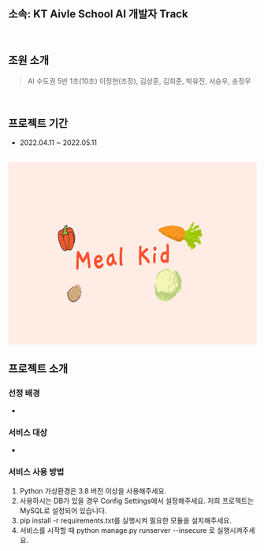 ## 소속: KT Aivle School AI 개발자 Track


<br/>

## 조원 소개
 > AI 수도권 5반 1조(10조)
 > 이정현(조장), 김상훈, 김희준, 박유진, 서승우, 송정우

<br/>

## 프로젝트 기간
 - 2022.04.11 ~ 2022.05.11


<br/>
<img src="static\images\logo.PNG"  width="700" height="370">

## 프로젝트 소개
### 선정 배경
 -

### 서비스 대상
 -


### 서비스 사용 방법
 1. Python 가상환경은 3.8 버전 이상을 사용해주세요.
 2. 사용하시는 DB가 있을 경우 Config Settings에서 설정해주세요. 저희 프로젝트는 MySQL로 설정되어 있습니다.
 3. pip install -r requirements.txt를 실행시켜 필요한 모듈을 설치해주세요.
 4. 서비스를 시작할 때 python manage.py runserver --insecure 로 실행시켜주세요.
